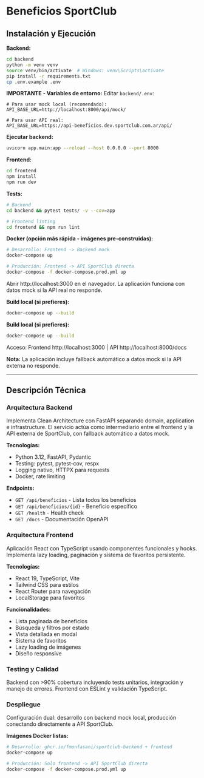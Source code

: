 # Beneficios SportClub

## Instalación y Ejecución

**Backend:**
```bash
cd backend
python -m venv venv
source venv/bin/activate  # Windows: venv\Scripts\activate
pip install -r requirements.txt
cp .env.example .env
```

**IMPORTANTE - Variables de entorno:** Editar `backend/.env`:
```
# Para usar mock local (recomendado):
API_BASE_URL=http://localhost:8000/api/mock/

# Para usar API real:
API_BASE_URL=https://api-beneficios.dev.sportclub.com.ar/api/
```

**Ejecutar backend:**
```bash
uvicorn app.main:app --reload --host 0.0.0.0 --port 8000
```

**Frontend:**
```bash
cd frontend
npm install
npm run dev
```

**Tests:**
```bash
# Backend
cd backend && pytest tests/ -v --cov=app

# Frontend linting
cd frontend && npm run lint
```

**Docker (opción más rápida - imágenes pre-construidas):**
```bash
# Desarrollo: Frontend -> Backend mock
docker-compose up

# Producción: Frontend -> API SportClub directa
docker-compose -f docker-compose.prod.yml up
```

Abrir http://localhost:3000 en el navegador. La aplicación funciona con datos mock si la API real no responde.

**Build local (si prefieres):**
```bash
docker-compose up --build
```

**Build local (si prefieres):**
```bash
docker-compose up --build
```

Acceso: Frontend http://localhost:3000 | API http://localhost:8000/docs

**Nota:** La aplicación incluye fallback automático a datos mock si la API externa no responde.

---

## Descripción Técnica

### Arquitectura Backend
Implementa Clean Architecture con FastAPI separando domain, application e infrastructure. El servicio actúa como intermediario entre el frontend y la API externa de SportClub, con fallback automático a datos mock.

**Tecnologías:**
- Python 3.12, FastAPI, Pydantic
- Testing: pytest, pytest-cov, respx
- Logging nativo, HTTPX para requests
- Docker, rate limiting

**Endpoints:**
- `GET /api/beneficios` - Lista todos los beneficios
- `GET /api/beneficios/{id}` - Beneficio específico  
- `GET /health` - Health check
- `GET /docs` - Documentación OpenAPI

### Arquitectura Frontend
Aplicación React con TypeScript usando componentes funcionales y hooks. Implementa lazy loading, paginación y sistema de favoritos persistente.

**Tecnologías:**
- React 19, TypeScript, Vite
- Tailwind CSS para estilos
- React Router para navegación
- LocalStorage para favoritos

**Funcionalidades:**
- Lista paginada de beneficios
- Búsqueda y filtros por estado
- Vista detallada en modal
- Sistema de favoritos
- Lazy loading de imágenes
- Diseño responsive

### Testing y Calidad
Backend con >90% cobertura incluyendo tests unitarios, integración y manejo de errores. Frontend con ESLint y validación TypeScript.

### Despliegue
Configuración dual: desarrollo con backend mock local, producción conectando directamente a API SportClub.

**Imágenes Docker listas:**
```bash
# Desarrollo: ghcr.io/fmonfasani/sportclub-backend + frontend
docker-compose up

# Producción: Solo frontend -> API SportClub directa  
docker-compose -f docker-compose.prod.yml up
```